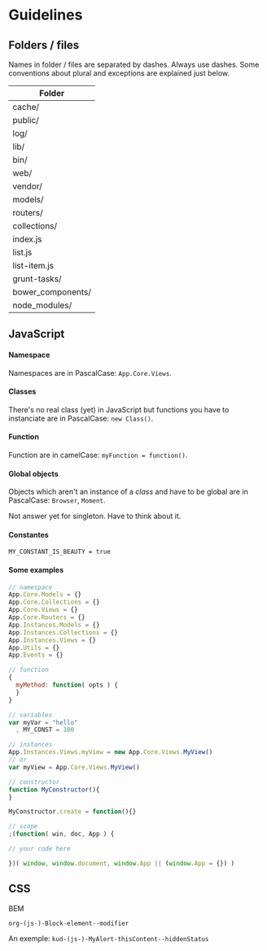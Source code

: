 # Guidelines

## Folders / files

Names in folder / files are separated by dashes. Always use dashes. Some conventions about plural and exceptions are explained just below.

Folder |
---|
cache/ |
public/ |
log/ |
lib/ |
bin/ |
web/ |
vendor/ |
models/ |
routers/ |
collections/ |
index.js |
list.js |
list-item.js |
grunt-tasks/ |
bower_components/ |
node_modules/ |


## JavaScript

#### Namespace

Namespaces are in PascalCase: ```App.Core.Views```.

#### Classes

There's no real class (yet) in JavaScript but functions you have to instanciate are in PascalCase: ```new Class()```.

#### Function

Function are in camelCase: ```myFunction = function()```.

#### Global objects

Objects which aren't an instance of a _class_ and have to be global are in PascalCase: ```Browser```, ```Moment```.

Not answer yet for singleton. Have to think about it.

#### Constantes

```MY_CONSTANT_IS_BEAUTY = true```

#### Some examples

```javascript
// namespace
App.Core.Models = {}
App.Core.Collections = {}
App.Core.Views = {}
App.Core.Routers = {}
App.Instances.Models = {}
App.Instances.Collections = {}
App.Instances.Views = {}
App.Utils = {}
App.Events = {}

// function
{
  myMethod: function( opts ) {
  }
}

// variables
var myVar = "hello"
  , MY_CONST = 100

// instances
App.Instances.Views.myView = new App.Core.Views.MyView()
// or
var myView = App.Core.Views.MyView()

// constructor
function MyConstructor(){
}

MyConstructor.create = function(){}

// scope
;(function( win, doc, App ) {

// your code here

})( window, window.document, window.App || (window.App = {}) )

```

## CSS

BEM

```
org-(js-)-Block-element--modifier
```

An exemple: ```kud-(js-)-MyAlert-thisContent--hiddenStatus```
